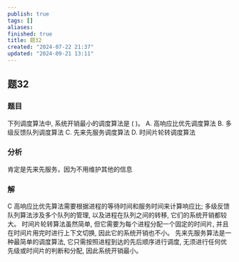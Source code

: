 ```yaml
---
publish: true
tags: []
aliases: 
finished: true
title: 题32
created: "2024-07-22 21:37"
updated: "2024-09-21 13:11"
---
```

## 题32
### 题目
下列调度算法中, 系统开销最小的调度算法是 ( )。
A. 高响应比优先调度算法 
B. 多级反馈队列调度算法
C. 先来先服务调度算法 
D. 时间片轮转调度算法
### 分析
肯定是先来先服务，因为不用维护其他的信息
### 解
C
高响应比优先算法需要根据进程的等待时间和服务时间来计算响应比;
多级反馈队列算法涉及多个队列的管理, 以及进程在队列之间的转移, 它们的系统开销都较大。
时间片轮转算法虽然简单, 但它需要为每个进程分配一个固定的时间片, 并且在时间片用完时进行上下文切换, 因此它的系统开销也不小。
先来先服务算法是一种最简单的调度算法, 它只需按照进程到达的先后顺序进行调度, 无须进行任何优先级或时间片的判断和分配, 因此系统开销最小。